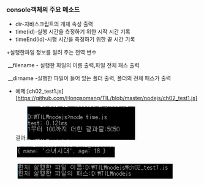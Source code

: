 ### console객체의 주요 메소드

+ dir-자바스크립트의 개체 속성 출력
+ time(id)-실행 시간을 측정하기 위한 시작 시간 기록
+ timeEnd(id)-시행 시간을 측정하기 위한 끝 시간 기록

+실행한파일 정보를 알려 주는 전역 변수

​	__filename - 실행한 파일의 이름 출력,파일 전체 패스 출력

​	__dirname -실행한 파일이 들어 있는 폴더 출력, 폴더의 전체 패스가 출력

+ 예제:[ch02_test1.js][https://github.com/Hongsomang/TIL/blob/master/nodejs/ch02_test1.js]

  결과:![time&timeEnd](https://raw.githubusercontent.com/Hongsomang/TIL/master/img/timejs.PNG)

  ​	 ![dir](https://raw.githubusercontent.com/Hongsomang/TIL/master/img/dir.PNG)

  ​	![__filename&__dirname](https://raw.githubusercontent.com/Hongsomang/TIL/master/img/__filename%26__dirname.PNG)

